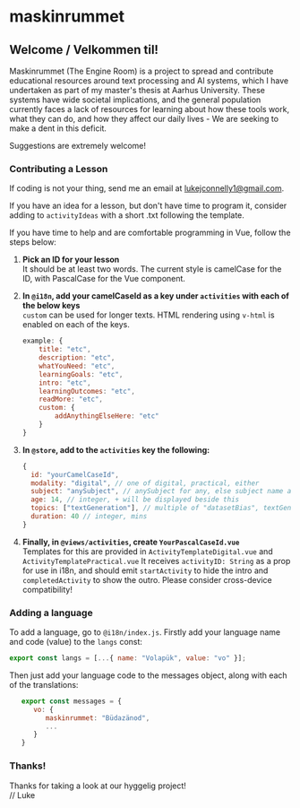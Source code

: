 # maskinrummet

## Welcome / Velkommen til!

Maskinrummet (The Engine Room) is a project to spread and contribute educational resources around text processing and AI systems, which I have undertaken as part of my master's thesis at Aarhus University. These systems have wide societal implications, and the general population currently faces a lack of resources for learning about how these tools work, what they can do, and how they affect our daily lives - We are seeking to make a dent in this deficit.

Suggestions are extremely welcome!

### Contributing a Lesson

If coding is not your thing, send me an email at lukejconnelly1@gmail.com.

If you have an idea for a lesson, but don't have time to program it, consider adding to `activityIdeas` with a short .txt following the template.

If you have time to help and are comfortable programming in Vue, follow the steps below:

1. **Pick an ID for your lesson**  
   It should be at least two words. The current style is camelCase for the ID, with PascalCase for the Vue component.

2. **In `@i18n`, add your camelCaseId as a key under `activities` with each of the below keys**  
   `custom` can be used for longer texts. HTML rendering using `v-html` is enabled on each of the keys.

   ```javascript
   example: {
       title: "etc",
       description: "etc",
       whatYouNeed: "etc",
       learningGoals: "etc",
       intro: "etc",
       learningOutcomes: "etc",
       readMore: "etc",
       custom: {
           addAnythingElseHere: "etc"
       }
   }
   ```

3. **In `@store`, add to the `activities` key the following:**

   ```javascript
   {
     id: "yourCamelCaseId",
     modality: "digital", // one of digital, practical, either
     subject: "anySubject", // anySubject for any, else subject name and add it to i18n if it's not present
     age: 14, // integer, + will be displayed beside this
     topics: ["textGeneration"], // multiple of "datasetBias", textGeneration", "textCleaning", "tokenisation" or add a newTopic to i18n and also add "newTopicExplained" with a description
     duration: 40 // integer, mins
   }
   ```

4. **Finally, in `@views/activities`, create `YourPascalCaseId.vue`**  
   Templates for this are provided in `ActivityTemplateDigital.vue` and `ActivityTemplatePractical.vue` It receives `activityID: String` as a prop for use in i18n, and should emit `startActivity` to hide the intro and `completedActivity` to show the outro. Please consider cross-device compatibility!

### Adding a language

To add a language, go to `@i18n/index.js`. Firstly add your language name and code (value) to the `langs` const:

```javascript
export const langs = [...{ name: "Volapük", value: "vo" }];
```

Then just add your language code to the messages object, along with each of the translations:

```javascript
   export const messages = {
      vo: {
         maskinrummet: "Büdazänod",
         ...
      }
   }
```

### Thanks!

Thanks for taking a look at our hyggelig project!  
// Luke
